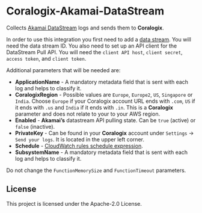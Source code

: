 # Coralogix-Akamai-DataStream

Collects [Akamai DataStream](https://developer.akamai.com/api/web_performance/datastream/v1.html) logs and sends them to **Coralogix**.

In order to use this integration you first need to add a [data stream](https://learn.akamai.com/en-us/webhelp/datastream/datastream-user-guide/GUID-D35316FA-031B-480C-92C4-E2B8AD7B897E.html). You will need the data stream ID. You also need to set up an API client for the DataStream Pull API. You will need the `client API host`, `client secret`, `access token`, and `client token`.

Additional parameters that will be needed are:
* **ApplicationName** - A mandatory metadata field that is sent with each log and helps to classify it.
* **CoralogixRegion** - Possible values are `Europe`, `Europe2`, `US`, `Singapore` or `India`. Choose `Europe` if your Coralogix account URL ends with `.com`, `US` if it ends with `.us` and `India` if it ends with `.in`. This is a **Coralogix** parameter and does not relate to your to your AWS region.
* **Enabled** - **Akamai’s** datastream API pulling state. Can be `true` (active) or `false` (inactive).
* **PrivateKey** - Can be found in your **Coralogix** account under `Settings` -> `Send your logs`. It is located in the upper left corner.
* **Schedule** - [CloudWatch rules schedule expression](https://docs.aws.amazon.com/AmazonCloudWatch/latest/events/ScheduledEvents.html#RateExpressions).
* **SubsystemName** - A mandatory metadata field that is sent with each log and helps to classify it.

Do not change the `FunctionMemorySize` and `FunctionTimeout` parameters.

## License

This project is licensed under the Apache-2.0 License.